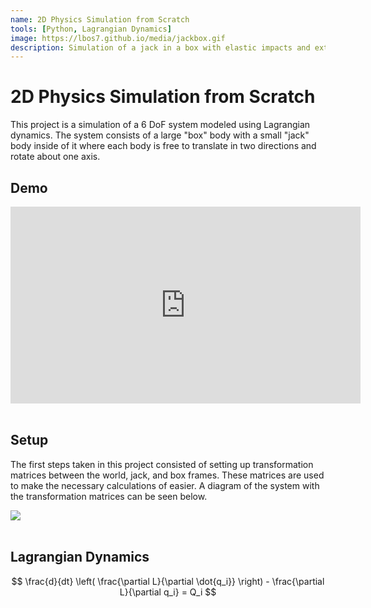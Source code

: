 ```yaml
---
name: 2D Physics Simulation from Scratch
tools: [Python, Lagrangian Dynamics]
image: https://lbos7.github.io/media/jackbox.gif
description: Simulation of a jack in a box with elastic impacts and external forces.
---
```


# 2D Physics Simulation from Scratch
This project is a simulation of a 6 DoF system modeled using Lagrangian dynamics. The system consists of a large "box" body with a small "jack" body inside of it where each body is free to translate in two directions and rotate about one axis.
<br>

## Demo
<center><iframe width="560" height="315" src="https://www.youtube.com/embed/W0dDw8HSiHI?si=N4vRB3vX4GtSHSFd" title="YouTube video player" frameborder="0" allow="accelerometer; autoplay; clipboard-write; encrypted-media; gyroscope; picture-in-picture; web-share" referrerpolicy="strict-origin-when-cross-origin" allowfullscreen></iframe></center>
<br>

## Setup
The first steps taken in this project consisted of setting up transformation matrices between the world, jack, and box frames. These matrices are used to make the necessary calculations of easier. A diagram of the system with the transformation matrices can be seen below.
<div style="flex: 1; text-align: left;">
    <img src="https://lbos7.github.io/media/jackbox.png"/>
</div>
<br>

## Lagrangian Dynamics
$$ \frac{d}{dt} \left( \frac{\partial L}{\partial \dot{q_i}} \right) - \frac{\partial L}{\partial q_i} = Q_i $$